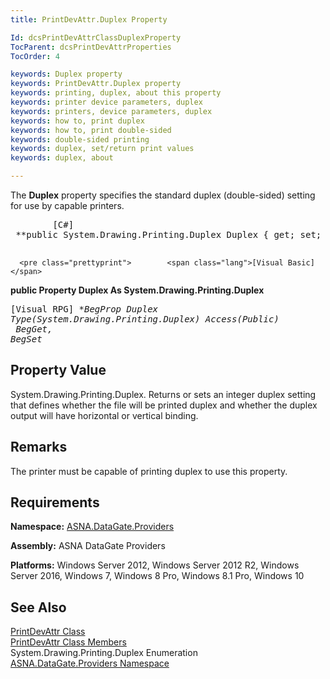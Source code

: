 ```yaml
---
title: PrintDevAttr.Duplex Property

Id: dcsPrintDevAttrClassDuplexProperty
TocParent: dcsPrintDevAttrProperties
TocOrder: 4

keywords: Duplex property
keywords: PrintDevAttr.Duplex property
keywords: printing, duplex, about this property
keywords: printer device parameters, duplex
keywords: printers, device parameters, duplex
keywords: how to, print duplex
keywords: how to, print double-sided
keywords: double-sided printing
keywords: duplex, set/return print values
keywords: duplex, about

---
```


The **Duplex** property specifies the standard duplex (double-sided) setting for use by capable printers. 
<pre class="prettyprint">        <span class="lang">[C#]</span>
 **public System.Drawing.Printing.Duplex Duplex { get; set; }** 
      </pre>
      <pre class="prettyprint">        <span class="lang">[Visual Basic] </span>
 **public Property Duplex As System.Drawing.Printing.Duplex** 
      </pre>
      <pre class="prettyprint">        <span class="lang">[Visual RPG]</span>
 **BegProp Duplex Type(System.Drawing.Printing.Duplex) Access(*Public) <br /> BegGet,    BegSet** 
      </pre>

## Property Value

System.Drawing.Printing.Duplex. Returns or sets an integer duplex setting that defines whether the file will be printed duplex and whether the duplex output will have horizontal or vertical binding. 
## Remarks

The printer must be capable of printing duplex to use this property.
## Requirements

**Namespace:** [ ASNA.DataGate.Providers](datagate-providers-namespace.html) 

**Assembly:** ASNA DataGate Providers

**Platforms:** Windows Server 2012, Windows Server 2012 R2, Windows Server 2016, Windows 7, Windows 8 Pro, Windows 8.1 Pro, Windows 10
## See Also


[PrintDevAttr Class](print-dev-attr-class.html)
      <br />
[PrintDevAttr Class Members](print-dev-attr-members.html)
      <br />System.Drawing.Printing.Duplex 
Enumeration
      <br />[ASNA.DataGate.Providers Namespace](datagate-providers-namespace.html)

